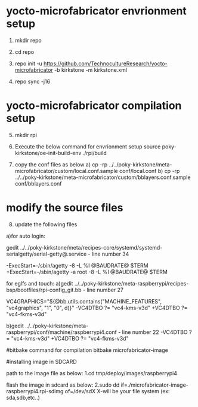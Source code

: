 # yocto-microfabricator envrionment setup

1. mkdir repo

2. cd repo

3. repo init -u https://github.com/TechnocultureResearch/yocto-microfabricator -b kirkstone -m kirkstone.xml

4. repo sync -j16

# yocto-microfabricator compilation setup

5. mkdir rpi

6. Execute the below command for envrionment setup
source poky-kirkstone/oe-init-build-env ./rpi/build

7. copy the conf files as below
   a) cp -rp ../../poky-kirkstone/meta-microfabricator/custom/local.conf.sample conf/local.conf 
   b) cp -rp ../../poky-kirkstone/meta-microfabricator/custom/bblayers.conf.sample conf/bblayers.conf 
   
# modify the source files

8. update the following files

a)for auto login:

gedit ../../poky-kirkstone/meta/recipes-core/systemd/systemd-serialgetty/serial-getty@.service - line number 34

-ExecStart=-/sbin/agetty -8 -L %I @BAUDRATE@ $TERM
+ExecStart=-/sbin/agetty -a root -8 -L %I @BAUDRATE@ $TERM

for eglfs and touch:
a)gedit ../../poky-kirkstone/meta-raspberrypi/recipes-bsp/bootfiles/rpi-config_git.bb - line number 27

 VC4GRAPHICS="${@bb.utils.contains("MACHINE_FEATURES", "vc4graphics", "1", "0", d)}"
-VC4DTBO ?= "vc4-kms-v3d"
+VC4DTBO ?= "vc4-fkms-v3d"

b)gedit ../../poky-kirkstone/meta-raspberrypi/conf/machine/raspberrypi4.conf - line number 22
-VC4DTBO ?= "vc4-kms-v3d"
+VC4DTBO ?= "vc4-fkms-v3d"


#bitbake command for compilation
bitbake microfabricator-image

#installing image in SDCARD

path to the image file as below:
1.cd tmp/deploy/images/raspberrypi4

flash the image in sdcard as below:
2.sudo dd if=./microfabricator-image-raspberrypi4.rpi-sdimg of=/dev/sdX X-will be your file system (ex: sda,sdb,etc..)

